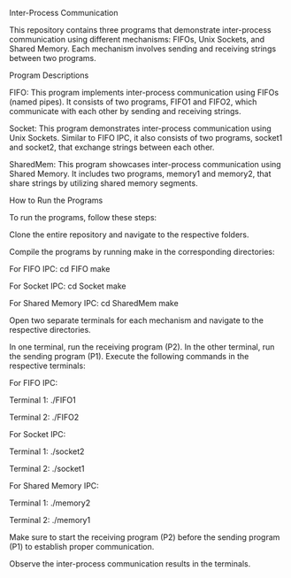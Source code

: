 Inter-Process Communication

This repository contains three programs that demonstrate inter-process communication using different mechanisms: FIFOs, Unix Sockets, and Shared Memory. Each mechanism involves sending and receiving strings between two programs.

Program Descriptions

FIFO: This program implements inter-process communication using FIFOs (named pipes). It consists of two programs, FIFO1 and FIFO2, which communicate with each other by sending and receiving strings.

Socket: This program demonstrates inter-process communication using Unix Sockets. Similar to FIFO IPC, it also consists of two programs, socket1 and socket2, that exchange strings between each other.

SharedMem: This program showcases inter-process communication using Shared Memory. It includes two programs, memory1 and memory2, that share strings by utilizing shared memory segments.

How to Run the Programs

To run the programs, follow these steps:

Clone the entire repository and navigate to the respective folders.

Compile the programs by running make in the corresponding directories:

For FIFO IPC:
cd FIFO
make

For Socket IPC:
cd Socket
make

For Shared Memory IPC:
cd SharedMem
make


Open two separate terminals for each mechanism and navigate to the respective directories.

In one terminal, run the receiving program (P2). In the other terminal, run the sending program (P1). Execute the following commands in the respective terminals:

For FIFO IPC:

Terminal 1:
./FIFO1

Terminal 2:
./FIFO2

For Socket IPC:

Terminal 1:
./socket2

Terminal 2:
./socket1

For Shared Memory IPC:

Terminal 1:
./memory2

Terminal 2:
./memory1


Make sure to start the receiving program (P2) before the sending program (P1) to establish proper communication.

Observe the inter-process communication results in the terminals.
